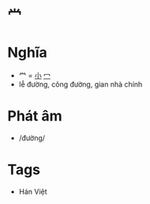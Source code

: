 # 龸

# Nghĩa
* 龸 = [小](小.md) [冖](冖.md)
* lễ đường, công đường, gian nhà chính

# Phát âm
* /đường/

# Tags
* Hán Việt

<script>window.HANZI_FIELD='堂';</script>
